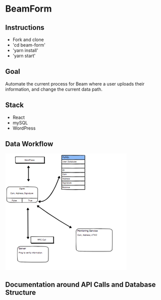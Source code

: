 # BeamForm

## Instructions 
 - Fork and clone
 - 'cd beam-form'
 - 'yarn install'
 - 'yarn start'

## Goal

Automate the current process for Beam where a user uploads their information, and change the current data path. 

## Stack

- React 
- mySQL
- WordPress

## Data Workflow 

<img src='./beam-form/data_workflow.png' /> 

## Documentation around API Calls and Database Structure


